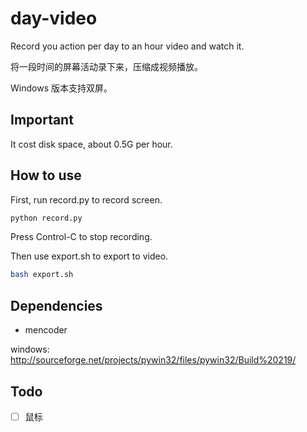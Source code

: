 day-video
=========

Record you action per day to an hour video and watch it.

将一段时间的屏幕活动录下来，压缩成视频播放。

Windows 版本支持双屏。

Important
-------------

It cost disk space, about 0.5G per hour.

How to use
-------------

First, run record.py to record screen.

```bash
python record.py
```

Press Control-C to stop recording.

Then use export.sh to export to video.

```bash
bash export.sh
```

Dependencies
-------------

- mencoder

windows: http://sourceforge.net/projects/pywin32/files/pywin32/Build%20219/

Todo
-------------

- [ ] 鼠标
